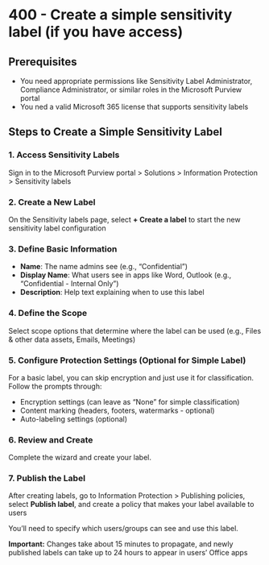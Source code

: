 # 400 - Create a simple sensitivity label (if you have access)

## Prerequisites

- You need appropriate permissions like Sensitivity Label Administrator, Compliance Administrator, or similar roles in the Microsoft Purview portal
- You ned a valid Microsoft 365 license that supports sensitivity labels

## Steps to Create a Simple Sensitivity Label 

### 1. Access Sensitivity Labels

Sign in to the Microsoft Purview portal > Solutions > Information Protection > Sensitivity labels

### 2. Create a New Label

On the Sensitivity labels page, select **+ Create a label** to start the new sensitivity label configuration 

### 3. Define Basic Information

- **Name**: The name admins see (e.g., “Confidential”)
- **Display Name**: What users see in apps like Word, Outlook (e.g., “Confidential - Internal Only”)
- **Description**: Help text explaining when to use this label

### 4. Define the Scope

Select scope options that determine where the label can be used (e.g., Files & other data assets, Emails, Meetings) 

### 5. Configure Protection Settings (Optional for Simple Label)

For a basic label, you can skip encryption and just use it for classification. Follow the prompts through:

- Encryption settings (can leave as “None” for simple classification)
- Content marking (headers, footers, watermarks - optional)
- Auto-labeling settings (optional)

### 6. Review and Create

Complete the wizard and create your label.

### 7. Publish the Label

After creating labels, go to Information Protection > Publishing policies, select **Publish label**, and create a policy that makes your label available to users 

You’ll need to specify which users/groups can see and use this label.

**Important:** Changes take about 15 minutes to propagate, and newly published labels can take up to 24 hours to appear in users’ Office apps 

